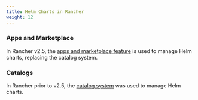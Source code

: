 ```yaml
---
title: Helm Charts in Rancher
weight: 12
---
```


### Apps and Marketplace

In Rancher v2.5, the [apps and marketplace feature](./apps-marketplace) is used to manage Helm charts, replacing the catalog system.

### Catalogs

In Rancher prior to v2.5, the [catalog system](./legacy-catalogs) was used to manage Helm charts.